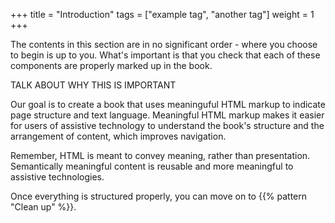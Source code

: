 +++
title = "Introduction"
tags = ["example tag", "another tag"]
weight = 1
+++

The contents in this section are in no significant order - where you choose to begin is up to you. What's important is that you check that each of these components are properly marked up in the book.

TALK ABOUT WHY THIS IS IMPORTANT

Our goal is to create a book that uses meaninguful HTML markup to indicate page structure and text language.  Meaningful HTML markup makes it easier for users of assistive technology to understand the book's structure and the arrangement of content, which improves navigation.

Remember, HTML is meant to convey meaning, rather than presentation. Semantically meaningful content is reusable and more meaningful to assistive technologies.

Once everything is structured properly, you can move on to  {{% pattern "Clean up" %}}.